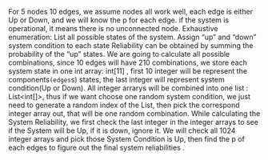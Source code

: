For 5 nodes 10 edges, we assume nodes all work well, each edge is either Up or Down, and we will know the p for each edge. if the system is operational, it means there is no unconnected node.
Exhaustive enumeration:
List all possible states of the system.
Assign “up” and “down” system condition to each state Reliability can be obtained by summing the probability of the “up” states.
We are going to calculate all possible combinations, since 10 edges will have 210 combinations, we store each system state in one int array: int[11] , first 10 integer will be represent the components`(edges`s) states, the last integer will represent system condition(Up or Down). 
All integer arrarys will be combined into one list : List<int[]>, thus if we want choose one random system condition, we just need to generate a random index of the List, then pick the correspond integer array out, that will be one random combination.
While calculating the System Reliability, we first check the last integer in the integer arrays to see if the System will be Up, if it is down, ignore it. We will check all 1024 integer arrays and pick those System Condition is Up, then find the p of each edges to figure out the final system reliabilities .
